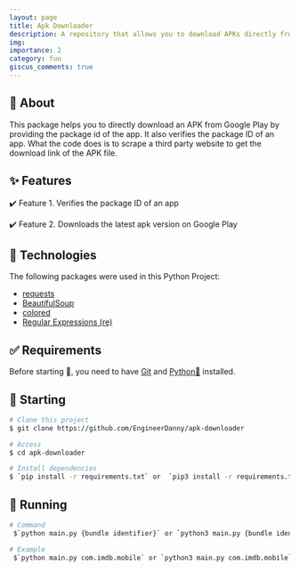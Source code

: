 ```yaml
---
layout: page
title: Apk Downloader
description: A repository that allows you to download APKs directly from Google Play by providing the package id of the app.
img: 
importance: 2
category: fun
giscus_comments: true
---
```


## :dart: About

This package helps you to directly download an APK from Google Play by providing the package id of the app. 
It also verifies the package ID of an app.
What the code does is to scrape a third party website to get the download link of the APK file.

## :sparkles: Features

:heavy_check_mark: Feature 1.
Verifies the package ID of an app

:heavy_check_mark: Feature 2.
Downloads the latest apk version on Google Play

## :rainbow: Technologies

The following packages were used in this Python Project:

- [requests](https://pypi.org/project/requests/)
- [BeautifulSoup](https://pypi.org/project/beautifulsoup4/)
- [colored](https://pypi.org/project/colored/)
- [Regular Expressions (re)](https://docs.python.org/3/library/re.html)

## :white_check_mark: Requirements

Before starting :checkered_flag:, you need to have [Git](https://git-scm.com) and [Python🐍](https://www.python.org) installed.

## :checkered_flag: Starting

```bash
# Clone this project
$ git clone https://github.com/EngineerDanny/apk-downloader

# Access
$ cd apk-downloader

# Install dependencies
$ `pip install -r requirements.txt` or  `pip3 install -r requirements.txt`
```

## :rocket: Running

```bash
# Command
 $`python main.py {bundle identifier}` or `python3 main.py {bundle identifier}`

# Example
 $`python main.py com.imdb.mobile` or `python3 main.py com.imdb.mobile`
```
